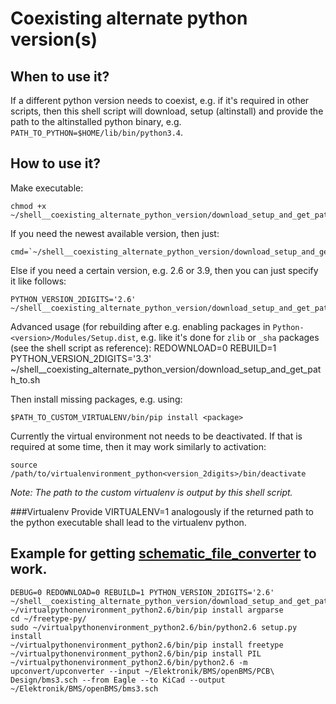 Coexisting alternate python version(s)
===

When to use it?
---
If a different python version needs to coexist, e.g. if it's required in other scripts, then this shell script will download, setup (altinstall) and provide the path to the altinstalled python binary, e.g. `PATH_TO_PYTHON=$HOME/lib/bin/python3.4`.

How to use it?
---
Make executable:

    chmod +x ~/shell__coexisting_alternate_python_version/download_setup_and_get_path_to.sh

If you need the newest available version, then just:

    cmd=`~/shell__coexisting_alternate_python_version/download_setup_and_get_path_to.sh`

Else if you need a certain version, e.g. 2.6 or 3.9, then you can just specify it like follows:

    PYTHON_VERSION_2DIGITS='2.6'  ~/shell__coexisting_alternate_python_version/download_setup_and_get_path_to.sh

Advanced usage (for rebuilding after e.g. enabling packages in `Python-<version>/Modules/Setup.dist`, e.g. like it's done for `zlib` or `_sha` packages (see the shell script as reference):
    REDOWNLOAD=0 REBUILD=1 PYTHON_VERSION_2DIGITS='3.3' ~/shell__coexisting_alternate_python_version/download_setup_and_get_path_to.sh


Then install missing packages, e.g. using:

    $PATH_TO_CUSTOM_VIRTUALENV/bin/pip install <package>

Currently the virtual environment not needs to be deactivated. If that is required at some time, then it may work similarly to activation:

    source /path/to/virtualenvironment_python<version_2digits>/bin/deactivate

*Note: The path to the custom virtualenv is output by this shell script.*


###Virtualenv
Provide VIRTUALENV=1 analogously if the returned path to the python executable shall lead to the virtualenv python.

Example for getting <a href="https://github.com/upverter/schematic-file-converter">schematic_file_converter</a> to work. 
---

    DEBUG=0 REDOWNLOAD=0 REBUILD=1 PYTHON_VERSION_2DIGITS='2.6' ~/shell__coexisting_alternate_python_version/download_setup_and_get_path_to.sh 
    ~/virtualpythonenvironment_python2.6/bin/pip install argparse
    cd ~/freetype-py/
    sudo ~/virtualpythonenvironment_python2.6/bin/python2.6 setup.py install
    ~/virtualpythonenvironment_python2.6/bin/pip install freetype
    ~/virtualpythonenvironment_python2.6/bin/pip install PIL
    ~/virtualpythonenvironment_python2.6/bin/python2.6 -m upconvert/upconverter --input ~/Elektronik/BMS/openBMS/PCB\ Design/bms3.sch --from Eagle --to KiCad --output ~/Elektronik/BMS/openBMS/bms3.sch
  

